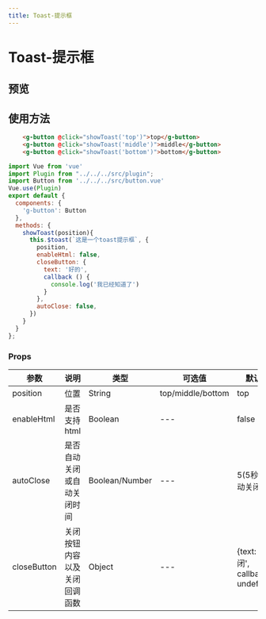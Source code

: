 ```yaml
---
title: Toast-提示框 
---
```


# Toast-提示框

## 预览
<clientOnly>
	<toast-demo style="margin-top:16px"></toast-demo>
</clientOnly>


## 使用方法
```html
	<g-button @click="showToast('top')">top</g-button>
	<g-button @click="showToast('middle')">middle</g-button>
	<g-button @click="showToast('bottom')">bottom</g-button>
```

```javascript
import Vue from 'vue'
import Plugin from "../../../src/plugin";
import Button from '../../../src/button.vue'
Vue.use(Plugin)
export default {
  components: {
    'g-button': Button
  },
  methods: {
    showToast(position){
      this.$toast(`这是一个toast提示框`, {
        position,
        enableHtml: false,
        closeButton: {
          text: '好的',
          callback () {
            console.log('我已经知道了')
          }
        },
        autoClose: false,  
      })
    }
  }
};
```

### Props 
| 参数 | 说明 | 类型 | 可选值 | 默认值  |
| --- | --- | --- | --- | --- |
| position | 位置 | String | top/middle/bottom | top |
| enableHtml | 是否支持html | Boolean | --- | false |
| autoClose | 是否自动关闭或自动关闭时间 | Boolean/Number | --- | 5(5秒后自动关闭) |
| closeButton | 关闭按钮内容以及关闭回调函数 | Object | --- | {text: '关闭', callback: undefined}|
